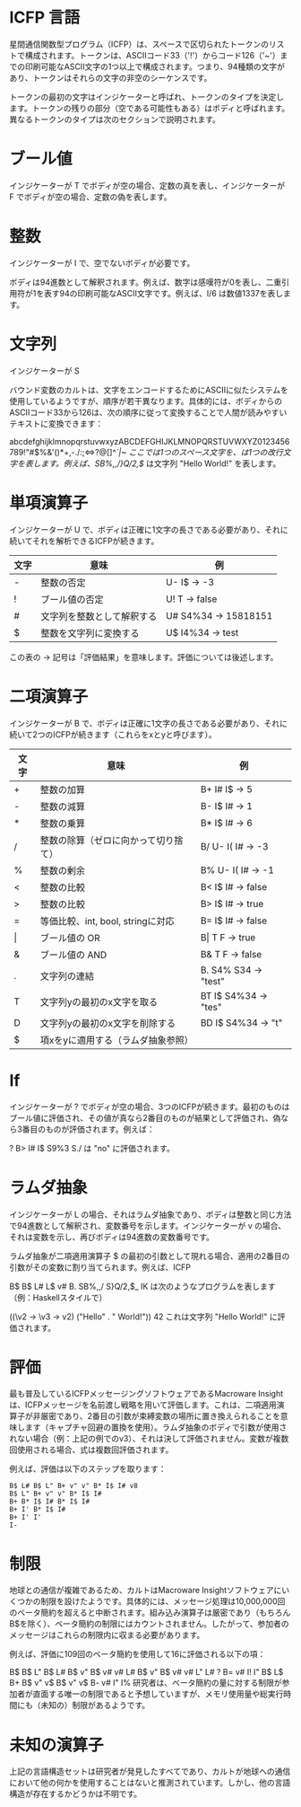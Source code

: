 # ICFP 言語

星間通信関数型プログラム（ICFP）は、スペースで区切られたトークンのリストで構成されます。トークンは、ASCIIコード33（'!'）からコード126（'~'）までの印刷可能なASCII文字の1つ以上で構成されます。つまり、94種類の文字があり、トークンはそれらの文字の非空のシーケンスです。

トークンの最初の文字はインジケーターと呼ばれ、トークンのタイプを決定します。トークンの残りの部分（空である可能性もある）はボディと呼ばれます。異なるトークンのタイプは次のセクションで説明されます。

# ブール値

インジケーターが T でボディが空の場合、定数の真を表し、インジケーターが F でボディが空の場合、定数の偽を表します。

# 整数

インジケーターが I で、空でないボディが必要です。

ボディは94進数として解釈されます。例えば、数字は感嘆符が0を表し、二重引用符が1を表す94の印刷可能なASCII文字です。例えば、I/6 は数値1337を表します。

# 文字列

インジケーターが S

バウンド変数のカルトは、文字をエンコードするためにASCIIに似たシステムを使用しているようですが、順序が若干異なります。具体的には、ボディからのASCIIコード33から126は、次の順序に従って変換することで人間が読みやすいテキストに変換できます：

abcdefghijklmnopqrstuvwxyzABCDEFGHIJKLMNOPQRSTUVWXYZ0123456789!"#$%&'()*+,-./:;<=>?@[\]^_`|~<space><newline>
ここで<space>は1つのスペース文字を、<newline>は1つの改行文字を表します。例えば、SB%,,/}Q/2,$_ は文字列 "Hello World!" を表します。

# 単項演算子

インジケーターが U で、ボディは正確に1文字の長さである必要があり、それに続いてそれを解析できるICFPが続きます。

| 文字 | 意味 | 例 |
|------|------|----|
| - | 整数の否定 | U- I$ -> -3 |
| ! | ブール値の否定 | U! T -> false |
| # | 文字列を整数として解釈する | U# S4%34 -> 15818151 |
| $ | 整数を文字列に変換する | U$ I4%34 -> test |

この表の -> 記号は「評価結果」を意味します。評価については後述します。

# 二項演算子

インジケーターが B で、ボディは正確に1文字の長さである必要があり、それに続いて2つのICFPが続きます（これらをxとyと呼びます）。

| 文字 | 意味 | 例 |
|------|------|----|
| + | 整数の加算 | B+ I# I$ -> 5 |
| - | 整数の減算 | B- I$ I# -> 1 |
| * | 整数の乗算 | B* I$ I# -> 6 |
| / | 整数の除算（ゼロに向かって切り捨て） | B/ U- I( I# -> -3 |
| % | 整数の剰余 | B% U- I( I# -> -1 |
| < | 整数の比較 | B< I$ I# -> false |
| > | 整数の比較 | B> I$ I# -> true |
| = | 等価比較、int, bool, stringに対応 | B= I$ I# -> false |
| \| | ブール値の OR | B\| T F -> true |
| & | ブール値の AND | B& T F -> false |
| . | 文字列の連結 | B. S4% S34 -> "test" |
| T | 文字列yの最初のx文字を取る | BT I$ S4%34 -> "tes" |
| D | 文字列yの最初のx文字を削除する | BD I$ S4%34 -> "t" |
| $ | 項xをyに適用する（ラムダ抽象参照） |

# If

インジケーターが ? でボディが空の場合、3つのICFPが続きます。最初のものはブール値に評価され、その値が真なら2番目のものが結果として評価され、偽なら3番目のものが評価されます。例えば：

? B> I# I$ S9%3 S./
は "no" に評価されます。

# ラムダ抽象

インジケーターが L の場合、それはラムダ抽象であり、ボディは整数と同じ方法で94進数として解釈され、変数番号を示します。インジケーターが v の場合、それは変数を示し、再びボディは94進数の変数番号です。

ラムダ抽象が二項適用演算子 $ の最初の引数として現れる場合、適用の2番目の引数がその変数に割り当てられます。例えば、ICFP

B$ B$ L# L$ v# B. SB%,,/ S}Q/2,$_ IK
は次のようなプログラムを表します（例：Haskellスタイルで）

((\v2 -> \v3 -> v2) ("Hello" . " World!")) 42
これは文字列 "Hello World!" に評価されます。

# 評価

最も普及しているICFPメッセージングソフトウェアであるMacroware Insightは、ICFPメッセージを名前渡し戦略を用いて評価します。これは、二項適用演算子が非厳密であり、2番目の引数が束縛変数の場所に置き換えられることを意味します（キャプチャ回避の置換を使用）。ラムダ抽象のボディで引数が使用されない場合（例：上記の例でのv3）、それは決して評価されません。変数が複数回使用される場合、式は複数回評価されます。

例えば、評価は以下のステップを取ります：

```
B$ L# B$ L" B+ v" v" B* I$ I# v8
B$ L" B+ v" v" B* I$ I#
B+ B* I$ I# B* I$ I#
B+ I' B* I$ I#
B+ I' I'
I-
```

# 制限

地球との通信が複雑であるため、カルトはMacroware Insightソフトウェアにいくつかの制限を設けたようです。具体的には、メッセージ処理は10,000,000回のベータ簡約を超えると中断されます。組み込み演算子は厳密であり（もちろんB$を除く）、ベータ簡約の制限にはカウントされません。したがって、参加者のメッセージはこれらの制限内に収まる必要があります。

例えば、評価に109回のベータ簡約を使用して16に評価される以下の項：

B$ B$ L" B$ L# B$ v" B$ v# v# L# B$ v" B$ v# v# L" L# ? B= v# I! I" B$ L$ B+ B$ v" v$ B$ v" v$ B- v# I" I%
研究者は、ベータ簡約の量に対する制限が参加者が直面する唯一の制限であると予想していますが、メモリ使用量や総実行時間にも（未知の）制限があるようです。

# 未知の演算子

上記の言語構造セットは研究者が発見したすべてであり、カルトが地球への通信において他の何かを使用することはないと推測されています。しかし、他の言語構造が存在するかどうかは不明です。